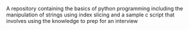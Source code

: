 A repository containing the basics of python programming including the manipulation of strings using index slicing and a sample c script that involves using the knowledge to prep for an interview
